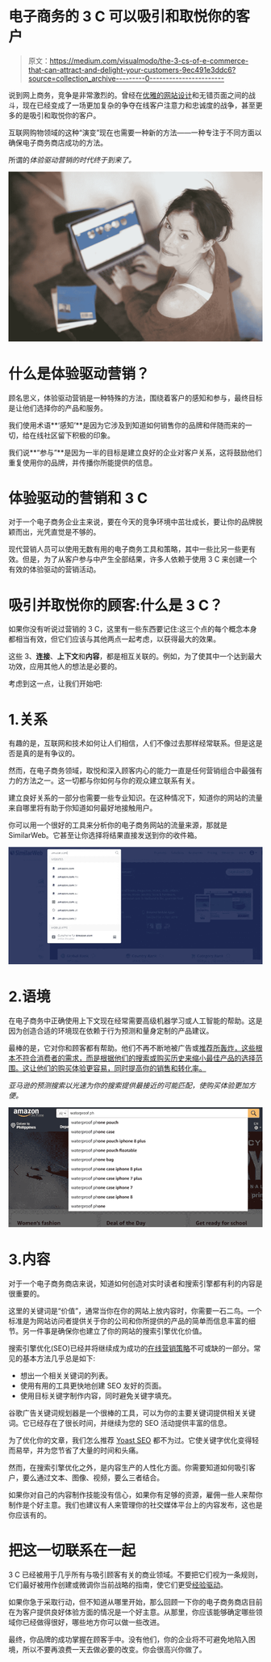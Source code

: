 # 电子商务的 3 C 可以吸引和取悦你的客户

> 原文：<https://medium.com/visualmodo/the-3-cs-of-e-commerce-that-can-attract-and-delight-your-customers-9ec491e3ddc6?source=collection_archive---------0----------------------->

说到网上商务，竞争是非常激烈的。曾经在[优雅的网站设计](https://visualmodo.com/wordpress-themes/)和无错页面之间的战斗，现在已经变成了一场更加复杂的争夺在线客户注意力和忠诚度的战争，甚至更多的是吸引和取悦你的客户。

互联网购物领域的这种“演变”现在也需要一种新的方法——一种专注于不同方面以确保电子商务商店成功的方法。

所谓的*体验驱动营销的时代终于到来了。*

![](img/df53c0fb706266ee6e979b54715f30c8.png)

# 什么是体验驱动营销？

顾名思义，体验驱动营销是一种特殊的方法，围绕着客户的感知和参与，最终目标是让他们选择你的产品和服务。

我们使用术语**‘感知’**是因为它涉及到知道如何销售你的品牌和伴随而来的一切，给在线社区留下积极的印象。

我们说**“参与”**是因为一半的目标是建立良好的企业对客户关系，这将鼓励他们重复使用你的品牌，并传播你所能提供的信息。

# 体验驱动的营销和 3 C

对于一个电子商务企业主来说，要在今天的竞争环境中茁壮成长，要让你的品牌脱颖而出，光凭直觉是不够的。

现代营销人员可以使用无数有用的电子商务工具和策略，其中一些比另一些更有效。但是，为了从客户参与中产生全部结果，许多人依赖于使用 3 C 来创建一个有效的体验驱动的营销活动。

# 吸引并取悦你的顾客:什么是 3 C？

如果你没有听说过营销的 3 C，这里有一些东西要记住:这三个点的每个概念本身都相当有效，但它们应该与其他两点一起考虑，以获得最大的效果。

这些 3、**连接**、**上下文**和**内容**，都是相互关联的。例如，为了使其中一个达到最大功效，应用其他人的想法是必要的。

考虑到这一点，让我们开始吧:

# 1.关系

有趣的是，互联网和技术如何让人们相信，人们不像过去那样经常联系。但是这是否是真的是有争议的。

然而，在电子商务领域，取悦和深入顾客内心的能力一直是任何营销组合中最强有力的方法之一。这一切都与你如何与你的观众建立联系有关。

建立良好关系的一部分也需要一些专业知识。在这种情况下，知道你的网站的流量来自哪里将有助于你知道如何最好地接触用户。

你可以用一个很好的工具来分析你的电子商务网站的流量来源，那就是 SimilarWeb。它甚至让你选择将结果直接发送到你的收件箱。

![](img/3d3109c0f010fc12f1323c0c90a13138.png)

# 2.语境

在电子商务中正确使用上下文现在经常需要高级机器学习或人工智能的帮助。这是因为创造合适的环境现在依赖于行为预测和量身定制的产品建议。

最棒的是，它对你和顾客都有帮助。他们不再不断地被广告或[推荐所轰炸，这些根本不符合消费者的需求，而是根据他们的搜索或购买历史来缩小最佳产品的选择范围。这让他们的购买体验更容易，同时提高你的销售和转化率。](https://visualmodo.com/blog/)

*亚马逊的预测搜索以光速为你的搜索提供最接近的可能匹配，使购买体验更加方便。*

![](img/ec727249983cadd6932ef6366a0b5511.png)

# 3.内容

对于一个电子商务商店来说，知道如何创造对实时读者和搜索引擎都有利的内容是很重要的。

这里的关键词是“价值”，通常当你在你的网站上放内容时，你需要一石二鸟。一个标准是为网站访问者提供关于你的公司和你所提供的产品的简单而信息丰富的细节。另一件事是确保你也建立了你的网站的搜索引擎优化价值。

搜索引擎优化(SEO)已经并将继续成为成功的[在线营销策略](https://www.smartinsights.com/marketing-planning/create-a-marketing-plan/structure-effective-marketing-plan/)不可或缺的一部分。常见的基本方法几乎总是如下:

*   想出一个相关关键词的列表。
*   使用有用的工具更快地创建 SEO 友好的页面。
*   使用目标关键字制作内容，同时避免关键字填充。

谷歌广告关键词规划器是一个很棒的工具，可以为你的主要关键词提供相关关键词。它已经存在了很长时间，并继续为您的 SEO 活动提供丰富的信息。

为了优化你的文章，我们怎么推荐 [Yoast SEO](https://yoast.com/wordpress/plugins/seo/) 都不为过。它使关键字优化变得轻而易举，并为您节省了大量的时间和头痛。

然而，在搜索引擎优化之外，是内容生产的人性化方面。你需要知道如何吸引客户，要么通过文本、图像、视频，要么三者结合。

如果你对自己的内容制作技能没有信心，如果你有足够的资源，雇佣一些人来帮你制作是个好主意。我们也建议有人来管理你的社交媒体平台上的内容发布，这也是你应该有的。

# 把这一切联系在一起

3 C 已经被用于几乎所有与吸引顾客有关的商业领域。不要把它们视为一条规则，它们最好被用作创建或微调你当前战略的指南，使它们更受[经验驱动](https://www.rivmedia.co.uk/does-your-small-business-provide-optimal-customer-experience/5727)。

如果你急于采取行动，但不知道从哪里开始，那么回顾一下你的电子商务商店目前在为客户提供良好体验方面的情况是一个好主意。从那里，你应该能够确定哪些领域你已经做得很好，哪些地方你可以做一些改进。

最终，你品牌的成功掌握在顾客手中。没有他们，你的企业将不可避免地陷入困境，所以不要再浪费一天去做必要的改变。你会很高兴你做了。